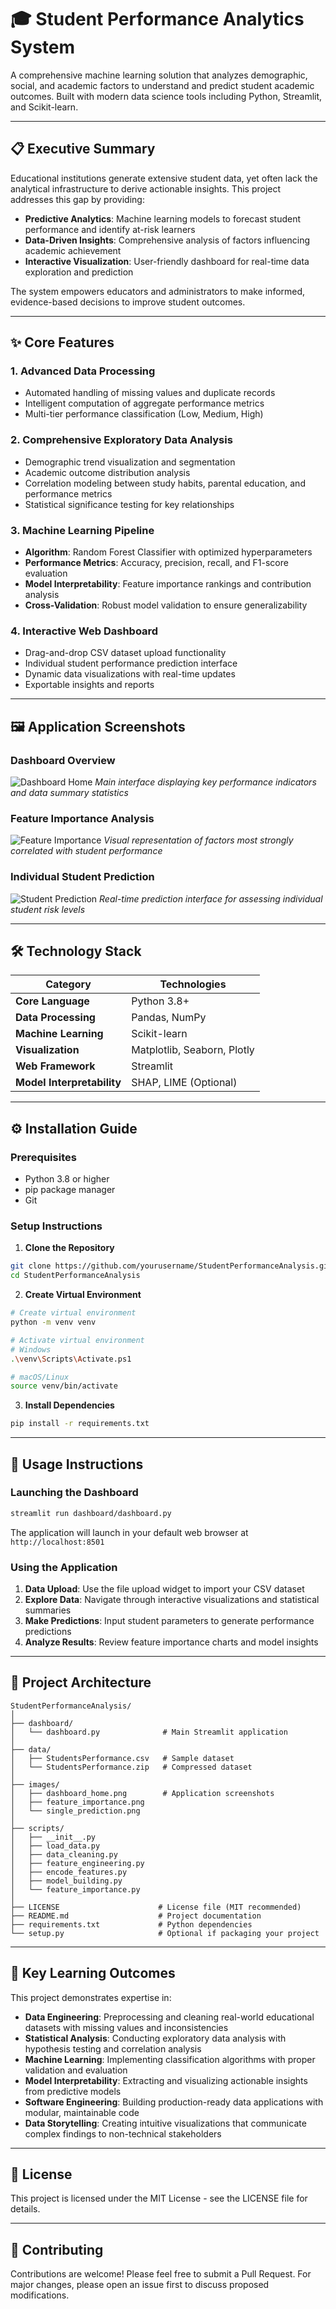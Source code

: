 # 🎓 Student Performance Analytics System

A comprehensive machine learning solution that analyzes demographic, social, and academic factors to understand and predict student academic outcomes. Built with modern data science tools including Python, Streamlit, and Scikit-learn.

---

## 📋 Executive Summary

Educational institutions generate extensive student data, yet often lack the analytical infrastructure to derive actionable insights. This project addresses this gap by providing:

- **Predictive Analytics**: Machine learning models to forecast student performance and identify at-risk learners
- **Data-Driven Insights**: Comprehensive analysis of factors influencing academic achievement
- **Interactive Visualization**: User-friendly dashboard for real-time data exploration and prediction

The system empowers educators and administrators to make informed, evidence-based decisions to improve student outcomes.

---

## ✨ Core Features

### 1. Advanced Data Processing

- Automated handling of missing values and duplicate records
- Intelligent computation of aggregate performance metrics
- Multi-tier performance classification (Low, Medium, High)

### 2. Comprehensive Exploratory Data Analysis

- Demographic trend visualization and segmentation
- Academic outcome distribution analysis
- Correlation modeling between study habits, parental education, and performance metrics
- Statistical significance testing for key relationships

### 3. Machine Learning Pipeline

- **Algorithm**: Random Forest Classifier with optimized hyperparameters
- **Performance Metrics**: Accuracy, precision, recall, and F1-score evaluation
- **Model Interpretability**: Feature importance rankings and contribution analysis
- **Cross-Validation**: Robust model validation to ensure generalizability

### 4. Interactive Web Dashboard

- Drag-and-drop CSV dataset upload functionality
- Individual student performance prediction interface
- Dynamic data visualizations with real-time updates
- Exportable insights and reports

---

## 🖼️ Application Screenshots

### Dashboard Overview

![Dashboard Home](images/dashboard_home.png)
_Main interface displaying key performance indicators and data summary statistics_

### Feature Importance Analysis

![Feature Importance](images/feature_importance.png)
_Visual representation of factors most strongly correlated with student performance_

### Individual Student Prediction

![Student Prediction](images/single_prediction.png)
_Real-time prediction interface for assessing individual student risk levels_

---

## 🛠️ Technology Stack

| Category                   | Technologies                |
| -------------------------- | --------------------------- |
| **Core Language**          | Python 3.8+                 |
| **Data Processing**        | Pandas, NumPy               |
| **Machine Learning**       | Scikit-learn                |
| **Visualization**          | Matplotlib, Seaborn, Plotly |
| **Web Framework**          | Streamlit                   |
| **Model Interpretability** | SHAP, LIME (Optional)       |

---

## ⚙️ Installation Guide

### Prerequisites

- Python 3.8 or higher
- pip package manager
- Git

### Setup Instructions

1. **Clone the Repository**

```bash
git clone https://github.com/yourusername/StudentPerformanceAnalysis.git
cd StudentPerformanceAnalysis
```

2. **Create Virtual Environment**

```bash
# Create virtual environment
python -m venv venv

# Activate virtual environment
# Windows
.\venv\Scripts\Activate.ps1

# macOS/Linux
source venv/bin/activate
```

3. **Install Dependencies**

```bash
pip install -r requirements.txt
```

---

## 🚀 Usage Instructions

### Launching the Dashboard

```bash
streamlit run dashboard/dashboard.py
```

The application will launch in your default web browser at `http://localhost:8501`

### Using the Application

1. **Data Upload**: Use the file upload widget to import your CSV dataset
2. **Explore Data**: Navigate through interactive visualizations and statistical summaries
3. **Make Predictions**: Input student parameters to generate performance predictions
4. **Analyze Results**: Review feature importance charts and model insights

---

## 📁 Project Architecture

```
StudentPerformanceAnalysis/
│
├── dashboard/
│   └── dashboard.py              # Main Streamlit application
│
├── data/
│   ├── StudentsPerformance.csv   # Sample dataset
│   └── StudentsPerformance.zip   # Compressed dataset
│
├── images/
│   ├── dashboard_home.png        # Application screenshots
│   ├── feature_importance.png
│   └── single_prediction.png
│
├── scripts/
│   ├── __init__.py
│   ├── load_data.py
│   ├── data_cleaning.py
│   ├── feature_engineering.py
│   ├── encode_features.py
│   ├── model_building.py
│   └── feature_importance.py
│
├── LICENSE                      # License file (MIT recommended)
├── README.md                    # Project documentation
├── requirements.txt             # Python dependencies
└── setup.py                     # Optional if packaging your project

```

---

## 🎯 Key Learning Outcomes

This project demonstrates expertise in:

- **Data Engineering**: Preprocessing and cleaning real-world educational datasets with missing values and inconsistencies
- **Statistical Analysis**: Conducting exploratory data analysis with hypothesis testing and correlation analysis
- **Machine Learning**: Implementing classification algorithms with proper validation and evaluation
- **Model Interpretability**: Extracting and visualizing actionable insights from predictive models
- **Software Engineering**: Building production-ready data applications with modular, maintainable code
- **Data Storytelling**: Creating intuitive visualizations that communicate complex findings to non-technical stakeholders

---

## 📄 License

This project is licensed under the MIT License - see the LICENSE file for details.

---

## 👥 Contributing

Contributions are welcome! Please feel free to submit a Pull Request. For major changes, please open an issue first to discuss proposed modifications.
